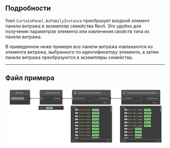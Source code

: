 ## Подробности
Узел `CurtainPanel.AsFamilyInstance` преобразует входной элемент панели витража в экземпляр семейства Revit. Это удобно для получения параметров элемента или извлечения свойств типа из панели витража.

В приведенном ниже примере все панели витража извлекаются из элемента витража, выбранного по идентификатору элемента, а затем панели витража преобразуются в экземпляры семейства.
___
## Файл примера

![CurtainPanel.AsFamilyInstance](./Revit.Elements.CurtainPanel.AsFamilyInstance_img.jpg)
